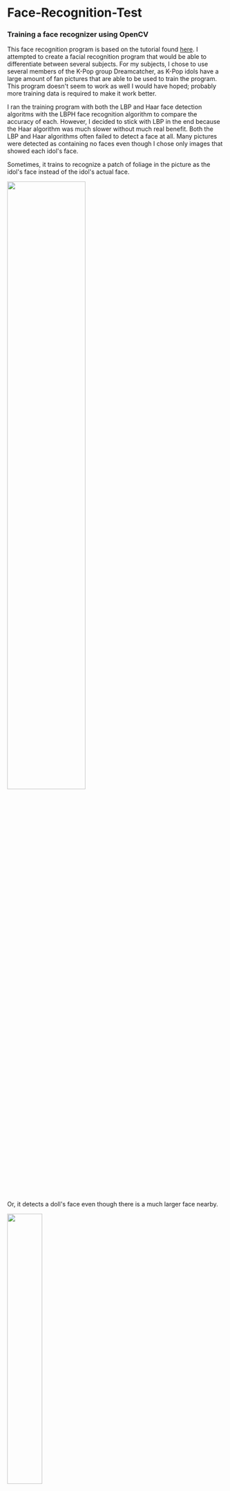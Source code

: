 # Face-Recognition-Test
### Training a face recognizer using OpenCV

This face recognition program is based on the tutorial found [here](https://www.superdatascience.com/opencv-face-recognition/). I attempted to create a facial recognition program that would be able to differentiate between several subjects. For my subjects, I chose to use several members of the K-Pop group Dreamcatcher, as K-Pop idols have a large amount of fan pictures that are able to be used to train the program. This program doesn't seem to work as well I would have hoped; probably more training data is required to make it work better. 

I ran the training program with both the LBP and Haar face detection algoritms with the LBPH face recognition algorithm to compare the accuracy of each. However, I decided to stick with LBP in the end because the Haar algorithm was much slower without much real benefit. Both the LBP and Haar algorithms often failed to detect a face at all. Many pictures were detected as containing no faces even though I chose only images that showed each idol's face.

Sometimes, it trains to recognize a patch of foliage in the picture as the idol's face instead of the idol's actual face.

<img src="https://github.com/SimpleTurtle/SimpleTurtle/blob/master/images/22344172_1300303463430014_37224820856848384_n.jpg" width="60%">

Or, it detects a doll's face even though there is a much larger face nearby.

<img src="https://github.com/SimpleTurtle/SimpleTurtle/blob/master/images/jiu1.jpg" width="40%">

Originally. I had attempted to train the face recognition program with four idols' faces, but that did not seem to work well. With four different subjects, the program was somehow unable to determine the faces in pictures that it had already been trained with. The percent of faces it was able to guess correctly was also quite low. Reducing the number of subjects to three improved the accuracy a lot, and the program once again became able to recognize faces in pictures that it had been trained with before. 


## new pictures soon
I added successful prediction pictures to show what the face recognition program is able to do when it runs correctly. These are available to view [here](predictions/). 

As one can see, this prediction program is not very accurate. It was only able to classify about half of the pictures correctly, even though some of the same images were used to train the program. The program was able to detect and train off of 1280 faces total, so perhaps many more pictures would be required to make the program more accurate. 
